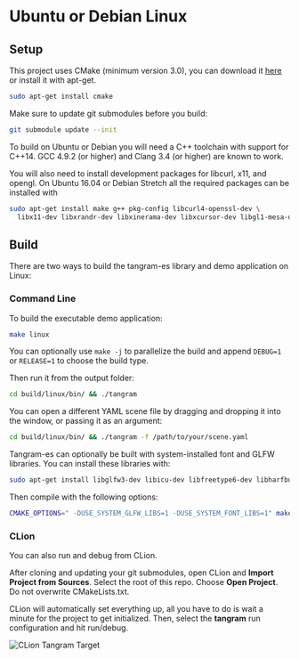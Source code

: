 Ubuntu or Debian Linux
======================

## Setup ##

This project uses CMake (minimum version 3.0), you can download it [here](http://www.cmake.org/download/) or install it with apt-get.

```bash
sudo apt-get install cmake
```

Make sure to update git submodules before you build:

```bash
git submodule update --init
```

To build on Ubuntu or Debian you will need a C++ toolchain with support for C++14. GCC 4.9.2 (or higher) and Clang 3.4 (or higher) are known to work.

You will also need to install development packages for libcurl, x11, and opengl. On Ubuntu 16.04 or Debian Stretch all the required packages can be installed with

```bash
sudo apt-get install make g++ pkg-config libcurl4-openssl-dev \
  libx11-dev libxrandr-dev libxinerama-dev libxcursor-dev libgl1-mesa-dev
```

## Build ##

There are two ways to build the tangram-es library and demo application on Linux:

### Command Line ###

To build the executable demo application:

```bash
make linux
```

You can optionally use `make -j` to parallelize the build and append `DEBUG=1` or `RELEASE=1` to choose the build type.

Then run it from the output folder:

```bash
cd build/linux/bin/ && ./tangram
```

You can open a different YAML scene file by dragging and dropping it into the window, or passing it as an argument:

```bash
cd build/linux/bin/ && ./tangram -f /path/to/your/scene.yaml
```

Tangram-es can optionally be built with system-installed font and GLFW libraries. You can install these libraries with:

```bash
sudo apt-get install libglfw3-dev libicu-dev libfreetype6-dev libharfbuzz-dev
```

Then compile with the following options:

```bash
CMAKE_OPTIONS=" -DUSE_SYSTEM_GLFW_LIBS=1 -DUSE_SYSTEM_FONT_LIBS=1" make linux
```

### CLion ###

You can also run and debug from CLion.

After cloning and updating your git submodules, open CLion and __Import Project from Sources__. Select the root of this repo. Choose __Open Project__. Do not overwrite CMakeLists.txt.

CLion will automatically set everything up, all you have to do is wait a minute for the project to get initialized. Then, select the __tangram__ run configuration and hit run/debug.

![CLion Tangram Target](../../images/clion-tangram-target.png)
